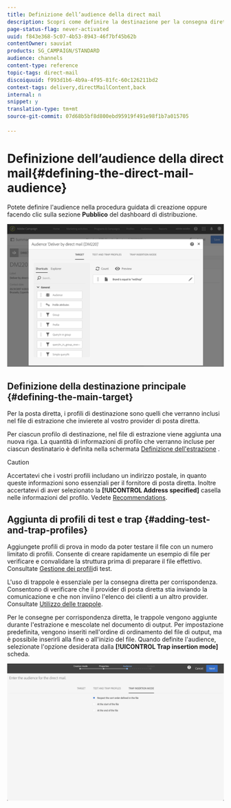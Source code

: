```yaml
---
title: Definizione dell’audience della direct mail
description: Scopri come definire la destinazione per la consegna diretta per la posta.
page-status-flag: never-activated
uuid: f843e368-5c07-4b53-8943-46f7bf45b62b
contentOwner: sauviat
products: SG_CAMPAIGN/STANDARD
audience: channels
content-type: reference
topic-tags: direct-mail
discoiquuid: f993d1b6-4b9a-4f95-81fc-60c126211bd2
context-tags: delivery,directMailContent,back
internal: n
snippet: y
translation-type: tm+mt
source-git-commit: 07d68b5bf8d800ebd95919f491e98f1b7a015705

---
```



# Definizione dell’audience della direct mail{#defining-the-direct-mail-audience}

Potete definire l&#39;audience nella procedura guidata di creazione oppure facendo clic sulla sezione **Pubblico** del dashboard di distribuzione.

![](assets/direct_mail_15.png)

## Definizione della destinazione principale {#defining-the-main-target}

Per la posta diretta, i profili di destinazione sono quelli che verranno inclusi nel file di estrazione che invierete al vostro provider di posta diretta.

Per ciascun profilo di destinazione, nel file di estrazione viene aggiunta una nuova riga. La quantità di informazioni di profilo che verranno incluse per ciascun destinatario è definita nella schermata [Definizione dell&#39;estrazione](../../channels/using/defining-the-direct-mail-content.md#defining-the-extraction) .

>[!CAUTION]
>
>Accertatevi che i vostri profili includano un indirizzo postale, in quanto queste informazioni sono essenziali per il fornitore di posta diretta. Inoltre accertatevi di aver selezionato la **[!UICONTROL Address specified]** casella nelle informazioni del profilo. Vedete [Recommendations](../../channels/using/about-direct-mail.md#recommendations).

## Aggiunta di profili di test e trap {#adding-test-and-trap-profiles}

Aggiungete profili di prova in modo da poter testare il file con un numero limitato di profili. Consente di creare rapidamente un esempio di file per verificare e convalidare la struttura prima di preparare il file effettivo. Consultate [Gestione dei profili](../../audiences/using/managing-test-profiles.md)di test.

L&#39;uso di trappole è essenziale per la consegna diretta per corrispondenza. Consentono di verificare che il provider di posta diretta stia inviando la comunicazione e che non inviino l&#39;elenco dei clienti a un altro provider. Consultate [Utilizzo delle trappole](../../sending/using/using-traps.md).

Per le consegne per corrispondenza diretta, le trappole vengono aggiunte durante l&#39;estrazione e mescolate nel documento di output. Per impostazione predefinita, vengono inseriti nell&#39;ordine di ordinamento del file di output, ma è possibile inserirli alla fine o all&#39;inizio del file. Quando definite l&#39;audience, selezionate l&#39;opzione desiderata dalla **[!UICONTROL Trap insertion mode]** scheda.

![](assets/direct_mail_trap_insertion_mode.png)
